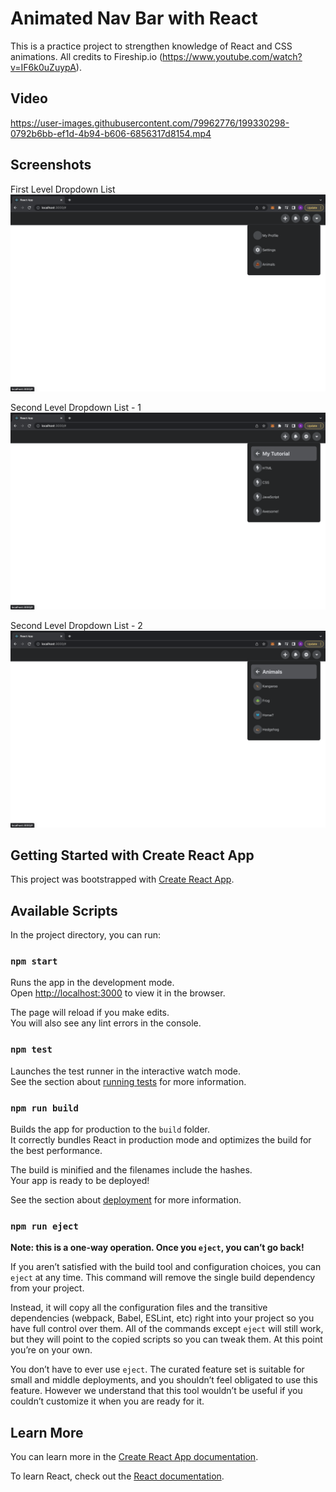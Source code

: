 # Animated Nav Bar with React

This is a practice project to strengthen knowledge of React and CSS animations. All credits to Fireship.io (https://www.youtube.com/watch?v=IF6k0uZuypA).

## Video


https://user-images.githubusercontent.com/79962776/199330298-0792b6bb-ef1d-4b94-b606-6856317d8154.mp4



## Screenshots

First Level Dropdown List
![1st level](https://github.com/kowo0403hk/anitmate_navbar/blob/master/docs/First%20Level%20Drop%20Down.png?raw=true)

Second Level Dropdown List - 1
![2nd level](https://github.com/kowo0403hk/anitmate_navbar/blob/master/docs/Second%20Level%20Drop%20Down%201.png?raw=true)

Second Level Dropdown List - 2
![2nd level](https://github.com/kowo0403hk/anitmate_navbar/blob/master/docs/Second%20Level%20Drop%20Down%202.png?raw=true)

## Getting Started with Create React App

This project was bootstrapped with [Create React App](https://github.com/facebook/create-react-app).

## Available Scripts

In the project directory, you can run:

### `npm start`

Runs the app in the development mode.\
Open [http://localhost:3000](http://localhost:3000) to view it in the browser.

The page will reload if you make edits.\
You will also see any lint errors in the console.

### `npm test`

Launches the test runner in the interactive watch mode.\
See the section about [running tests](https://facebook.github.io/create-react-app/docs/running-tests) for more information.

### `npm run build`

Builds the app for production to the `build` folder.\
It correctly bundles React in production mode and optimizes the build for the best performance.

The build is minified and the filenames include the hashes.\
Your app is ready to be deployed!

See the section about [deployment](https://facebook.github.io/create-react-app/docs/deployment) for more information.

### `npm run eject`

**Note: this is a one-way operation. Once you `eject`, you can’t go back!**

If you aren’t satisfied with the build tool and configuration choices, you can `eject` at any time. This command will remove the single build dependency from your project.

Instead, it will copy all the configuration files and the transitive dependencies (webpack, Babel, ESLint, etc) right into your project so you have full control over them. All of the commands except `eject` will still work, but they will point to the copied scripts so you can tweak them. At this point you’re on your own.

You don’t have to ever use `eject`. The curated feature set is suitable for small and middle deployments, and you shouldn’t feel obligated to use this feature. However we understand that this tool wouldn’t be useful if you couldn’t customize it when you are ready for it.

## Learn More

You can learn more in the [Create React App documentation](https://facebook.github.io/create-react-app/docs/getting-started).

To learn React, check out the [React documentation](https://reactjs.org/).
